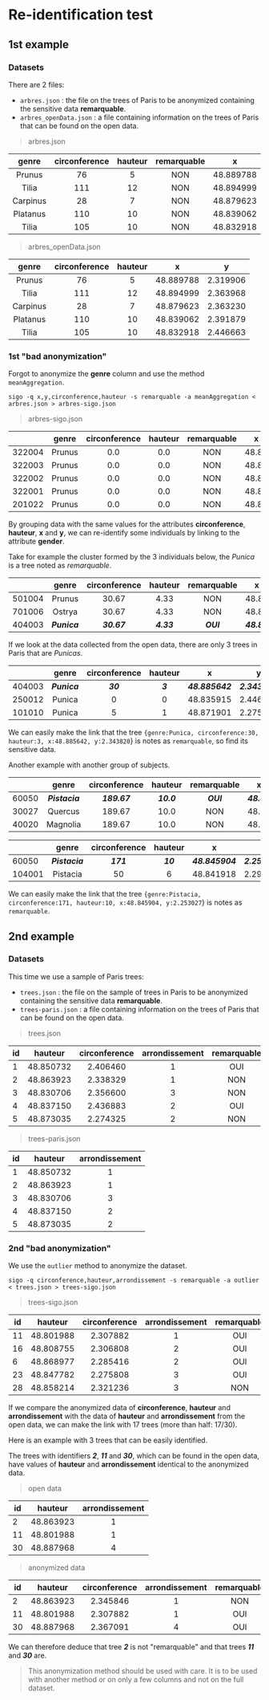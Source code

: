 # Re-identification test

## 1st example
### Datasets

There are 2 files:

- `arbres.json` : the file on the trees of Paris to be anonymized containing the sensitive data **remarquable**.
- `arbres_openData.json` : a file containing information on the trees of Paris that can be found on the open data.

> arbres.json

|   genre  | circonference | hauteur | remarquable |     x     |     y    |
|:--------:|:-------------:|:-------:|:-----------:|:---------:|:--------:|
|  Prunus  |       76      |    5    |     NON     | 48.889788 | 2.319906 |
|   Tilia  |      111      |    12   |     NON     | 48.894999 | 2.363968 |
| Carpinus |       28      |    7    |     NON     | 48.879623 | 2.363230 |
| Platanus |      110      |    10   |     NON     | 48.839062 | 2.391879 |
|   Tilia  |      105      |    10   |     NON     | 48.832918 | 2.446663 |

> arbres_openData.json

|   genre  | circonference | hauteur |     x     |     y    |
|:--------:|:-------------:|:-------:|:---------:|:--------:|
|  Prunus  |       76      |    5    | 48.889788 | 2.319906 |
|   Tilia  |      111      |    12   | 48.894999 | 2.363968 |
| Carpinus |       28      |    7    | 48.879623 | 2.363230 |
| Platanus |      110      |    10   | 48.839062 | 2.391879 |
|   Tilia  |      105      |    10   | 48.832918 | 2.446663 |

### 1st "bad anonymization"

Forgot to anonymize the **genre** column and use the method `meanAggregation`.

```console
sigo -q x,y,circonference,hauteur -s remarquable -a meanAggregation < arbres.json > arbres-sigo.json
```

> arbres-sigo.json

|        |  genre | circonference | hauteur | remarquable |   x   |  y  |
|--------|:------:|:-------------:|:-------:|:-----------:|:-----:|:---:|
| 322004 | Prunus |      0.0      |   0.0   |     NON     | 48.82 | 2.3 |
| 322003 | Prunus |      0.0      |   0.0   |     NON     | 48.82 | 2.3 |
| 322002 | Prunus |      0.0      |   0.0   |     NON     | 48.82 | 2.3 |
| 322001 | Prunus |      0.0      |   0.0   |     NON     | 48.83 | 2.3 |
| 201022 | Prunus |      0.0      |   0.0   |     NON     | 48.83 | 2.3 |

By grouping data with the same values for the attributes **circonference**, **hauteur**, **x** and **y**, we can re-identify some individuals by linking to the attribute **gender**.

Take for example the cluster formed by the 3 individuals below, the *Punica* is a tree noted as *remarquable*.

|        |     genre    | circonference |   hauteur  | remarquable |      x      |      y     |
|--------|:------------:|:-------------:|:----------:|:-----------:|:-----------:|:----------:|
| 501004 |    Prunus    |     30.67     |    4.33    |     NON     |    48.89    |    2.35    |
| 701006 |    Ostrya    |     30.67     |    4.33    |     NON     |    48.89    |    2.35    |
| 404003 | **_Punica_** |  **_30.67_**  | **_4.33_** |  **_OUI_**  | **_48.89_** | **_2.35_** |

If we look at the data collected from the open data, there are only 3 trees in Paris that are *Punicas*.

|         |     genre    | circonference | hauteur |        x        |        y       |
|---------|:------------:|:-------------:|:-------:|:---------------:|:--------------:|
| 404003  | **_Punica_** |    **_30_**   | **_3_** | **_48.885642_** | **_2.343820_** |
| 250012  | Punica |       0       |    0    | 48.835915 | 2.446839 |
| 101010  | Punica |       5       |    1    | 48.871901 | 2.275000 |

We can easily make the link that the tree `{genre:Punica, circonference:30, hauteur:3, x:48.885642, y:2.343820`} is notes as `remarquable`, so find its sensitive data.

Another example with another group of subjects.

|       |      genre     | circonference |   hauteur  | remarquable |      x      |      y     |
|-------|:--------------:|:-------------:|:----------:|:-----------:|:-----------:|:----------:|
| 60050 | **_Pistacia_** |  **_189.67_** | **_10.0_** |  **_OUI_**  | **_48.85_** | **_2.25_** |
| 30027 |     Quercus    |     189.67    |    10.0    |     NON     |    48.85    |    2.25    |
| 40020 |    Magnolia    |     189.67    |    10.0    |     NON     |    48.85    |    2.25    |

|        |      genre     | circonference |  hauteur |        x        |        y       |
|--------|:--------------:|:-------------:|:--------:|:---------------:|:--------------:|
| 60050  | **_Pistacia_** |   **_171_**   | **_10_** | **_48.845904_** | **_2.253027_** |
| 104001 |    Pistacia    |       50      |     6    |    48.841918    |    2.297990    |

We can easily make the link that the tree `{genre:Pistacia, circonference:171, hauteur:10, x:48.845904, y:2.253027`} is notes as `remarquable`.

## 2nd example

### Datasets

This time we use a sample of Paris trees:

- `trees.json` : the file on the sample of trees in Paris to be anonymized containing the sensitive data **remarquable**.
- `trees-paris.json` : a file containing information on the trees of Paris that can be found on the open data.

> trees.json

| id |  hauteur  | circonference | arrondissement | remarquable |
|----|:---------:|:-------------:|:--------------:|:-----------:|
| 1  | 48.850732 |      2.406460 |        1       |     OUI     |
| 2  | 48.863923 |      2.338329 |        1       |     NON     |
| 3  | 48.830706 |      2.356600 |        3       |     NON     |
| 4  | 48.837150 |      2.436883 |        2       |     OUI     |
| 5  | 48.873035 |      2.274325 |        2       |     NON     |

> trees-paris.json

| id |  hauteur  | arrondissement |
|----|:---------:|:--------------:|
| 1  | 48.850732 |        1       |
| 2  | 48.863923 |        1       |
| 3  | 48.830706 |        3       |
| 4  | 48.837150 |        2       |
| 5  | 48.873035 |        2       |

### 2nd "bad anonymization"

We use the `outlier` method to anonymize the dataset.

```console
sigo -q circonference,hauteur,arrondissement -s remarquable -a outlier < trees.json > trees-sigo.json
```

> trees-sigo.json

| id |  hauteur  | circonference | arrondissement | remarquable |
|----|:---------:|:-------------:|:--------------:|:-----------:|
| 11 | 48.801988 |    2.307882   |        1       |     OUI     |
| 16 | 48.808755 |    2.306808   |        2       |     OUI     |
| 6  | 48.868977 |    2.285416   |        2       |     OUI     |
| 23 | 48.847782 |    2.275808   |        3       |     OUI     |
| 28 | 48.858214 |    2.321236   |        3       |     NON     |

If we compare the anonymized data of **circonference**, **hauteur** and **arrondissement** with the data of **hauteur** and **arrondissement** from the open data, we can make the link with 17 trees (more than half: 17/30).

Here is an example with 3 trees that can be easily identified.

The trees with identifiers ***2***, ***11*** and ***30***, which can be found in the open data, have values of **hauteur** and **arrondissement** identical to the anonymized data.

> open data

| id |  hauteur  | arrondissement |
|----|:---------:|:--------------:|
| 2  | 48.863923 |        1       |
| 11 | 48.801988 |        1       |
| 30 | 48.887968 |        4       |

> anonymized data

| id |  hauteur  | circonference | arrondissement | remarquable |
|----|:---------:|:-------------:|:--------------:|:-----------:|
| 2  | 48.863923 |    2.345846   |        1       |     NON     |
| 11 | 48.801988 |    2.307882   |        1       |     OUI     |
| 30 | 48.887968 |    2.367091   |        4       |     OUI     |

We can therefore deduce that tree ***2*** is not "remarquable" and that trees ***11*** and ***30*** are.

> This anonymization method should be used with care. It is to be used with another method or on only a few columns and not on the full dataset.
